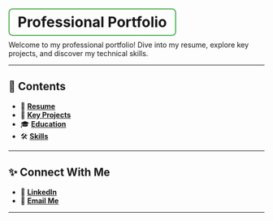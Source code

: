 # <span style="border: 2px solid #4CAF50; padding: 8px 16px; border-radius: 8px;"> **Professional Portfolio** </span>  

Welcome to my professional portfolio! Dive into my resume, explore key projects, and discover my technical skills.  

---

## 📂 **Contents**  
- 📄 [**Resume**](resume.md)  
- 🚀 [**Key Projects**](data/experience.yml)  
- 🎓 [**Education**](data/education.yml)  
- 🛠️ [**Skills**](data/skills.yml)  

---

## ✨ **Connect With Me**  
- 💼 <a href="https://www.linkedin.com/in/augustelliottwhite/" target="_blank">**LinkedIn**</a>
- 📧 [**Email Me**](mailto:augustelliott.white@outlook.com)  

---

